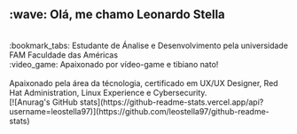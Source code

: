 

<h2>:wave: Olá, me chamo Leonardo Stella</h2>
<br>
:bookmark_tabs: Estudante de Ánalise e Desenvolvimento pela universidade FAM Faculdade das Américas
<br>
:video_game: Apaixonado por vídeo-game e tibiano nato!
<br><br>
Apaixonado pela área da técnologia, certificado em UX/UX Designer, Red Hat Administration, Linux Experience e Cybersecurity.
<br>
[![Anurag's GitHub stats](https://github-readme-stats.vercel.app/api?username=leostella97)](https://github.com/leostella97/github-readme-stats)
